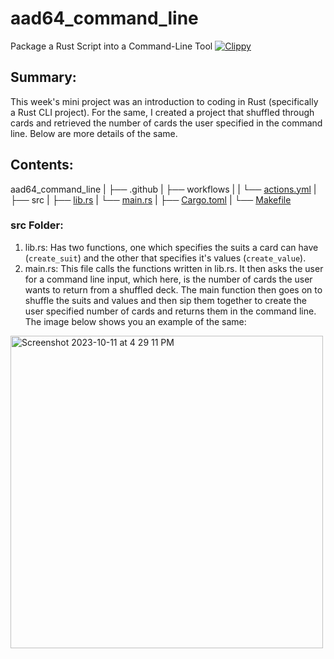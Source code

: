 # aad64_command_line
Package a Rust Script into a Command-Line Tool
[![Clippy](https://github.com/nogibjj/aad64_command_line/actions/workflows/actions.yml/badge.svg)](https://github.com/nogibjj/aad64_command_line/actions/workflows/actions.yml)

## Summary:
This week's mini project was an introduction to coding in Rust (specifically a Rust CLI project). For the same, I created a project that shuffled through cards and retrieved the number of cards the user specified in the command line. Below are more details of the same.

## Contents: 
aad64_command_line
    |
    ├── .github
    |     ├── workflows
    |     |      └── [actions.yml](https://github.com/nogibjj/aad64_command_line/actions/workflows/actions.yml)
    |
    ├── src
    |     ├── [lib.rs](https://github.com/nogibjj/aad64_command_line/src/lib.rs)
    |     └── [main.rs](https://github.com/nogibjj/aad64_command_line/src/main.rs)
    |
    ├── [Cargo.toml](https://github.com/nogibjj/aad64_command_line/Cargo.toml)
    |
    └── [Makefile](https://github.com/nogibjj/aad64_command_line/Makefile)


### src Folder:
1. lib.rs: Has two functions, one which specifies the suits a card can have (`create_suit`) and the other that specifies it's values (`create_value`).
2. main.rs: This file calls the functions written in lib.rs. It then asks the user for a command line input, which here, is the number of cards the user wants to return from a shuffled deck. The main function then goes on to shuffle the suits and values and then sip them together to create the user specified number of cards and returns them in the command line. The image below shows you an example of the same:

<img width="500" alt="Screenshot 2023-10-11 at 4 29 11 PM" src="https://github.com/nogibjj/aad64_command_line/assets/143753050/95da4673-9f98-4b97-9a41-c07ae93f7b10">


